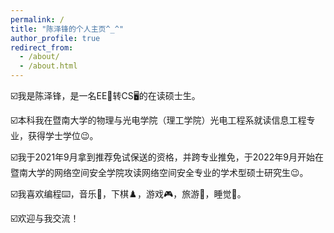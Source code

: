 ```yaml
---
permalink: /
title: "陈泽锋的个人主页^_^"
author_profile: true
redirect_from: 
  - /about/
  - /about.html
---
```



☑️我是陈泽锋，是一名EE🔌转CS🖥️的在读硕士生。

☑️本科我在暨南大学的物理与光电学院（理工学院）光电工程系就读信息工程专业，获得学士学位😉。

☑️我于2021年9月拿到推荐免试保送的资格，并跨专业推免，于2022年9月开始在暨南大学的网络空间安全学院攻读网络空间安全专业的学术型硕士研究生😉。

☑️我喜欢编程⌨️，音乐🎵，下棋♟️，游戏🎮，旅游🛬，睡觉🛌。

☑️欢迎与我交流！
